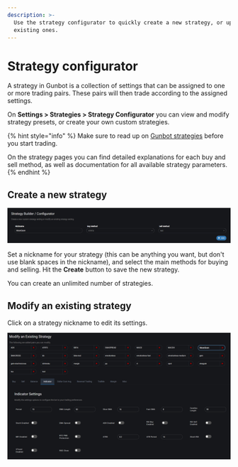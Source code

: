 ```yaml
---
description: >-
  Use the strategy configurator to quickly create a new strategy, or update
  existing ones.
---
```


# Strategy configurator

A strategy in Gunbot is a collection of settings that can be assigned to one or more trading pairs. These pairs will then trade according to the assigned settings.

On **Settings &gt; Strategies &gt; Strategy Configurator** you can view and modify strategy presets, or create your own custom strategies.

{% hint style="info" %}
Make sure to read up on [Gunbot strategies](../../trading-strategy-options/about-gunbot-strategies/) before you start trading.

On the strategy pages you can find detailed explanations for each buy and sell method, as well as documentation for all available strategy parameters.
{% endhint %}

## Create a new strategy

![](../../.gitbook/assets/image%20%2819%29.png)

Set a nickname for your strategy \(this can be anything you want, but don't use blank spaces in the nickname\), and select the main methods for buying and selling. Hit the **Create** button to save the new strategy.

You can create an unlimited number of strategies.

## Modify an existing strategy

Click on a strategy nickname to edit its settings.

![](../../.gitbook/assets/image%20%2838%29.png)

